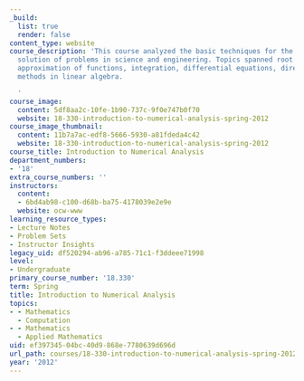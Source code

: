 ```yaml
---
_build:
  list: true
  render: false
content_type: website
course_description: 'This course analyzed the basic techniques for the efficient numerical
  solution of problems in science and engineering. Topics spanned root finding, interpolation,
  approximation of functions, integration, differential equations, direct and iterative
  methods in linear algebra.

  '
course_image:
  content: 5df8aa2c-10fe-1b90-737c-9f0e747b0f70
  website: 18-330-introduction-to-numerical-analysis-spring-2012
course_image_thumbnail:
  content: 11b7a7ac-edf8-5666-5930-a81fdeda4c42
  website: 18-330-introduction-to-numerical-analysis-spring-2012
course_title: Introduction to Numerical Analysis
department_numbers:
- '18'
extra_course_numbers: ''
instructors:
  content:
  - 6bd4ab98-c100-d68b-ba75-4178039e2e9e
  website: ocw-www
learning_resource_types:
- Lecture Notes
- Problem Sets
- Instructor Insights
legacy_uid: df520294-ab96-a785-71c1-f3ddeee71998
level:
- Undergraduate
primary_course_number: '18.330'
term: Spring
title: Introduction to Numerical Analysis
topics:
- - Mathematics
  - Computation
- - Mathematics
  - Applied Mathematics
uid: ef397345-04bc-40d9-868e-7780639d696d
url_path: courses/18-330-introduction-to-numerical-analysis-spring-2012
year: '2012'
---
```

